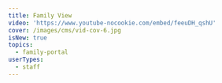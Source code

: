 ```yaml
---
title: Family View
video: 'https://www.youtube-nocookie.com/embed/feeuDH_qshU'
cover: /images/cms/vid-cov-6.jpg
isNew: true
topics:
  - family-portal
userTypes:
  - staff
---
```

